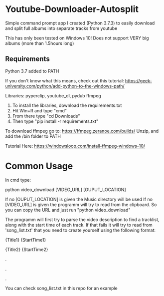 # Youtube-Downloader-Autosplit
Simple command prompt app I created (Python 3.7.3) to easily download and split full albums into separate tracks from youtube

This has only been tested on Windows 10!
Does not support VERY big albums (more than 1.5hours long)

Requirements
-------
Python 3.7 added to PATH

If you don't know what this means, check out this tutorial: https://geek-university.com/python/add-python-to-the-windows-path/

Libraries: pyperclip, youtube_dl, pydub
ffmpeg

1. To install the libraries, download the requirements.txt
2. Hit Win+R and type "cmd"
3. From there type "cd Downloads"
4. Then type "pip install -r requirements.txt"

To download ffmpeg go to: https://ffmpeg.zeranoe.com/builds/
Unzip, and add the /bin folder to PATH

Tutorial Here: https://windowsloop.com/install-ffmpeg-windows-10/

Common Usage
=========
In cmd type:

python video_download [VIDEO_URL] [OUPUT_LOCATION]

If no [OUPUT_LOCATION] is given the Music directory will be used
If no [VIDEO_URL] is given the programm will try to read from the clipboard. So you can
copy the URL and just run "python video_download"

The programm will first try to parse the video description to find a tracklist, along with the start
time of each track. If that fails it will try to read from 'song_list.txt' that you need to create
yourself using the following format:

{Title1} {StartTime1}

{Title2} {StartTime2}

.

.

.

You can check song_list.txt in this repo for an example
